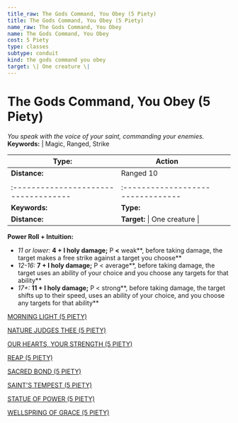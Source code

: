 ```yaml
---
title_raw: The Gods Command, You Obey (5 Piety)
title: The Gods Command, You Obey (5 Piety)
name_raw: The Gods Command, You Obey
name: The Gods Command, You Obey
cost: 5 Piety
type: classes
subtype: conduit
kind: the gods command you obey
target: \| One creature \|
---
```


# The Gods Command, You Obey (5 Piety)

*You speak with the voice of your saint, commanding your enemies.* **Keywords:** | Magic, Ranged, Strike

| **Type:**                            | Action                            |     |     |
| ------------------------------------ | --------------------------------- | --- | --- |
| **Distance:**                        | Ranged 10                         |     |     |
|                                      |                                   |     |     |
| :----------------------------------- | :-------------------------------- |     |     |
| **Keywords:**                        | **Type:**                         |     |     |
| **Distance:**                        | **Target:** \| One creature \|    |     |     |

**Power Roll + Intuition:**

- *11 or lower:* **4 + I holy damage;** P **\<** weak\*\*, before taking damage, the target makes a free strike against a target you choose\*\*
- *12-16:* **7 + I holy damage;** P \< average\*\*, before taking damage, the target uses an ability of your choice and you choose any targets for that ability\*\*
- *17+:* **11 + I holy damage;** P \< strong\*\*, before taking damage, the target shifts up to their speed, uses an ability of your choice, and you choose any targets for that ability\*\*

[MORNING LIGHT (5 PIETY)](./Morning%20Light.md)

[NATURE JUDGES THEE (5 PIETY)](./Nature%20Judges%20Thee.md)

[OUR HEARTS, YOUR STRENGTH (5 PIETY)](./Our%20Hearts%20Your%20Strength.md)

[REAP (5 PIETY)](./Reap.md)

[SACRED BOND (5 PIETY)](./Sacred%20Bond.md)

[SAINT'S TEMPEST (5 PIETY)](./Saints%20Tempest.md)

[STATUE OF POWER (5 PIETY)](./Statue%20Of%20Power.md)

[WELLSPRING OF GRACE (5 PIETY)](./Wellspring%20Of%20Grace.md)
